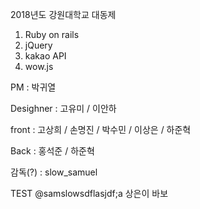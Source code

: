2018년도 강원대학교 대동제

1.  Ruby on rails
2.  jQuery
3.  kakao API
4.  wow.js

PM : 박귀열

Desighner : 고유미 / 이안하

front : 고상희 / 손명진 / 박수민 / 이상은 / 하준혁

Back : 홍석준 / 하준혁

감독(?) : slow_samuel

TEST @samslowsdflasjdf;a
상은이 바보 